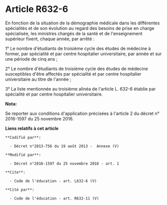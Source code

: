 # Article R632-6

En fonction de la situation de la démographie médicale dans les différentes spécialités et de son évolution au regard des
besoins de prise en charge spécialisée, les ministres chargés de la santé et de l'enseignement supérieur fixent, chaque
année, par arrêté : 

1° Le nombre d'étudiants de troisième cycle des études de médecine à former, par spécialité et par centre hospitalier
universitaire, par année et sur une période de cinq ans ; 

2° Le nombre d'étudiants de troisième cycle des études de médecine susceptibles d'être affectés par spécialité et par centre
hospitalier universitaire au titre de l'année ; 

3° La liste mentionnée au troisième alinéa de l'article L. 632-6 établie par spécialité et par centre hospitalier
universitaire.

**Nota:**

Se reporter aux conditions d'application précisées à l'article 2 du décret n° 2016-1597 du 25 novembre 2016.

**Liens relatifs à cet article**

	**Codifié par**:

	  - Décret n°2013-756 du 19 août 2013 -  Annexe (V)

	**Modifié par**:

	  - Décret n°2016-1597 du 25 novembre 2016 - art. 1

	**Cite**:

	  - Code de l'éducation - art. L632-6 (V)

	**Cité par**:

	  - Code de l'éducation - art. R632-11 (V)
